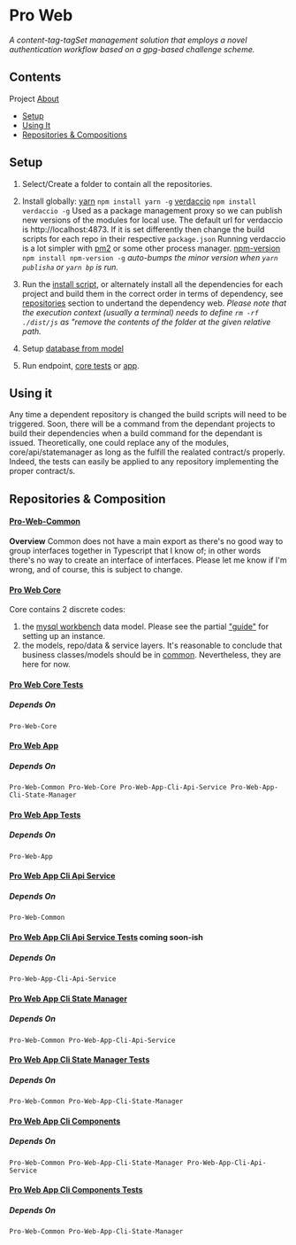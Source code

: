 # Pro Web
*A content-tag-tagSet management solution that employs a novel authentication workflow based on a gpg-based challenge scheme.*

## Contents
Project [About](./docs/meta.md)
* [Setup](#setup)
* [Using It](#using-it)
* [Repositories & Compositions](#repo-comp)

## <a id="setup">Setup</a>
1. Select/Create a folder to contain all the repositories.
2. Install globally:
    [yarn]() `npm install yarn -g`
    [verdaccio](https://verdaccio.org) `npm install verdaccio -g`
        Used as a package management proxy so we can publish new versions of the modules for local use.
        The default url for verdaccio is http://localhost:4873. If it is set differently then change the build scripts for each repo in their respective `package.json`
        Running verdaccio is a lot simpler with [pm2](https://pm2.keymetrics.io/) or some other process manager.
    [npm-version]() `npm install npm-version -g`
        *auto-bumps the minor version when `yarn publisha` or `yarn bp` is run.*
    
3. Run the [install script](./sh/repo-install.sh), or alternately install all the dependencies for each project and build them in the correct order in terms of dependency, see [repositories](#repo-comp) section to undertand the dependency web. *Please note that the execution context (usually a terminal) needs to define `rm -rf ./dist/js` as "remove the contents of the folder at the given relative path.* 
4. Setup [database from model](./docs/sql-setup.md)
5. Run endpoint, [core tests](https://github.com/jbotw-proweb/pro-web-core-tests) or [app](https://github.com/jbotw-proweb/pro-web-app).

## <a id="using-it">Using it</a>
Any time a dependent repository is changed the build scripts will need to be triggered. Soon, there will be a command from the dependant projects to build their dependencies when a build command for the dependant is issued.
Theoretically, one could replace any of the modules, core/api/statemanager as long as the fulfill the realated contract/s properly. Indeed, the tests can easily be applied to any repository implementing the proper contract/s.

## <a id="repo-comp">Repositories & Composition</a>
#### [Pro-Web-Common](https://github.com/jbotw-proweb/pro-web-common)
**Overview**
Common does not have a main export as there's no good way to group interfaces together in Typescript that I know of; in other words there's no way to create an interface of interfaces. Please let me know if I'm wrong, and of course, this is subject to change.

#### [Pro Web Core](https://github.com/jbotw-proweb/pro-web-core)
Core contains 2 discrete codes: 
  1) the [mysql workbench](https://www.mysql.com/products/workbench/) data model. Please see the partial ["guide"](./docs/sql-setup.md) for setting up an instance.
  2) the models, repo/data & service layers. It's reasonable to conclude that business classes/models should be in [common](https://github.com/jbotw-proweb/pro-web-common). Nevertheless, they are here for now.

#### [Pro Web Core Tests](https://github.com/jbotw-proweb/pro-web-core-tests)
##### Depends On
    Pro-Web-Core
#### [Pro Web App](https://github.com/jbotw-proweb/pro-web-app)
##### Depends On
    Pro-Web-Common Pro-Web-Core Pro-Web-App-Cli-Api-Service Pro-Web-App-Cli-State-Manager

#### [Pro Web App Tests](https://github.com/jbotw-proweb/pro-web-app-tests)
##### Depends On
    Pro-Web-App

#### [Pro Web App Cli Api Service](https://github.com/jbotw-proweb/pro-web-app-cli-api-service)
##### Depends On
    Pro-Web-Common

#### [Pro Web App Cli Api Service Tests]() coming soon-ish
##### Depends On
    Pro-Web-App-Cli-Api-Service

#### [Pro Web App Cli State Manager](https://github.com/jbotw-proweb/pro-web-app-cli-state-manager)
##### Depends On
    Pro-Web-Common Pro-Web-App-Cli-Api-Service

#### [Pro Web App Cli State Manager Tests](https://github.com/jbotw-proweb/pro-web-app-cli-state-manager-tests)
##### Depends On
    Pro-Web-Common Pro-Web-App-Cli-State-Manager
#### [Pro Web App Cli Components](https://github.com/jbotw-proweb/pro-web-app-cli-components)
##### Depends On
    Pro-Web-Common Pro-Web-App-Cli-State-Manager Pro-Web-App-Cli-Api-Service
#### [Pro Web App Cli Components Tests](https://github.com/jbotw-proweb/pro-web-app-cli-state-manager-tests)
##### Depends On
    Pro-Web-Common Pro-Web-App-Cli-State-Manager

